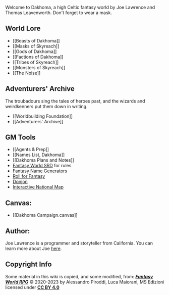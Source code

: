 Welcome to Dakhoma, a high Celtic fantasy world by Joe Lawrence and Thomas Leavenworth. Don't forget to wear a mask.

## World Lore
- [[Beasts of Dakhoma]]
- [[Masks of Skyreach]] 
- [[Gods of Dakhoma]]
- [[Factions of Dakhoma]]
- [[Tribes of Skyreach]]
- [[Monsters of Skyreach]]
- [[The Noise]]


## Adventurers' Archive
The troubadours sing the tales of heroes past, and the wizards and weirdkenners put them down in writing.
- [[Worldbuilding Foundation]]
- [[Adventurers' Archive]]

## GM Tools
- [[Agents & Prep]]
- [[Names List, Dakhoma]]
- [[Dakhoma Plans and Notes]]
- [Fantasy World SRD](https://fantasyworldrpg.com/) for rules
- [Fantasy Name Generators](https://www.fantasynamegenerators.com/)
- [Roll for Fantasy](https://rollforfantasy.com/)
- [Donjon](https://donjon.bin.sh/)
- [Interactive National Map](https://apps.nationalmap.gov/viewer/)

## Canvas:
- [[Dakhoma Campaign.canvas]]

## Author:
Joe Lawrence is a programmer and storyteller from California. You can learn more about Joe [here](jwlawrence.me).

## Copyright Info
Some material in this wiki is copied, and some modified, from:
_**[Fantasy World RPG](https://fantasyworldrpg.com/)**_ © 2020-2023
by Alessandro Piroddi, Luca Maiorani, MS Edizioni
licensed under [**CC BY 4.0**](http://creativecommons.org/licenses/by/4.0/?ref=chooser-v1)

